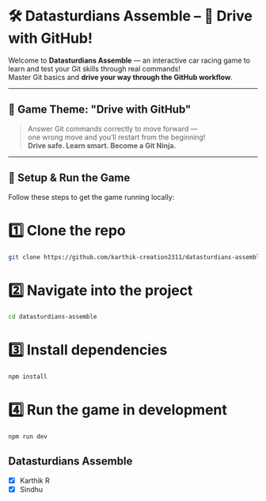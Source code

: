 # 🛠️ Datasturdians Assemble – 🚗 Drive with GitHub!

Welcome to **Datasturdians Assemble** — an interactive car racing game to learn and test your Git skills through real commands!  
Master Git basics and **drive your way through the GitHub workflow**.

---

## 🚦 Game Theme: "Drive with GitHub"
> Answer Git commands correctly to move forward —  
> one wrong move and you’ll restart from the beginning!  
> **Drive safe. Learn smart. Become a Git Ninja.**

---

## 🚀 Setup & Run the Game

Follow these steps to get the game running locally:


# 1️⃣ Clone the repo
```bash
git clone https://github.com/karthik-creation2311/datasturdians-assemble.git
```

# 2️⃣ Navigate into the project
```bash
cd datasturdians-assemble
```

# 3️⃣ Install dependencies
```bash
npm install
```

# 4️⃣ Run the game in development
```bash
npm run dev
```

## Datasturdians Assemble

- [x] Karthik R
- [x] Sindhu

